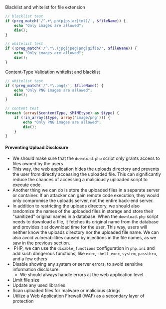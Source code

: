 
Blacklist and whitelist for file extension

```php
// blacklist test
if (preg_match('/^.+\.ph(p|ps|ar|tml)/', $fileName)) {
    echo "Only images are allowed";
    die();
}

// whitelist test
if (!preg_match('/^.*\.(jpg|jpeg|png|gif)$/', $fileName)) {
    echo "Only images are allowed";
    die();
}
```

Content-Type Validation whitelist and blacklist
```php
// whitelist test
if (!preg_match('/^.*\.png$/', $fileName)) {
    echo "Only PNG images are allowed";
    die();
}

// content test
foreach (array($contentType, $MIMEtype) as $type) {
    if (!in_array($type, array('image/png'))) {
        echo "Only PNG images are allowed";
        die();
    }
}
```


#### Preventing Upload Disclosure

- We should make sure that the `download.php` script only grants access to files owned by the users
- This way, the web application hides the uploads directory and prevents the user from directly accessing the uploaded file. This can significantly reduce the chances of accessing a maliciously uploaded script to execute code.
- Another thing we can do is store the uploaded files in a separate server or container. If an attacker can gain remote code execution, they would only compromise the uploads server, not the entire back-end server.
- In addition to restricting the uploads directory, we should also randomize the names of the uploaded files in storage and store their "sanitized" original names in a database. When the `download.php` script needs to download a file, it fetches its original name from the database and provides it at download time for the user. This way, users will neither know the uploads directory nor the uploaded file name. We can also avoid vulnerabilities caused by injections in the file names, as we saw in the previous section.
-  PHP, we can use the `disable_functions` configuration in `php.ini` and add such dangerous functions, like `exec`, `shell_exec`, `system`, `passthru`, and a few others
- Disable showing any system or server errors, to avoid sensitive information disclosure.
	- We should always handle errors at the web application level.
- Limit file size
- Update any used libraries
- Scan uploaded files for malware or malicious strings
- Utilize a Web Application Firewall (WAF) as a secondary layer of protection



